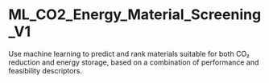 # ML_CO2_Energy_Material_Screening_V1
Use machine learning to predict and rank materials suitable for both CO₂ reduction and energy storage, based on a combination of performance and feasibility descriptors.

